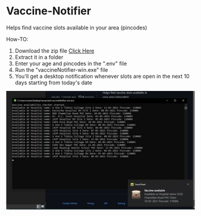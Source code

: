 # Vaccine-Notifier
Helps find vaccine slots available in your area (pincodes)

How-TO:

1) Download the zip file <a href="https://github.com/manishsgaikwad/Vaccine-Notifier/blob/main/vaccineNotifier.zip?raw=true">Click Here</a>
2) Extract it in a folder  
3) Enter your age and pincodes in the ".env" file  
4) Run the "vaccineNotifier-win.exe" file  
5) You'll get a desktop notification whenever slots are open in the next 10 days starting from today's date

![Screenshot](Screenshot.jpg)
